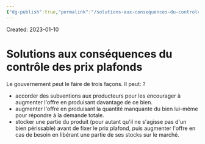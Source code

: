 ```yaml
---
{"dg-publish":true,"permalink":"/solutions-aux-consequences-du-controle-des-prix-plafonds/","tags":["economy","gardenEntry","gardenEntry","gardenEntry","gardenEntry","gardenEntry","gardenEntry","gardenEntry","gardenEntry","gardenEntry"]}
---
```


Created: 2023-01-10

# Solutions aux conséquences du contrôle des prix plafonds
Le gouvernement peut le faire de trois façons. Il peut:
?
- accorder des subventions aux producteurs pour les encourager à augmenter l'offre en produisant davantage de ce bien.  
- augmenter l'offre en produisant la quantité manquante du bien lui-même pour répondre à la demande totale.  
- stocker une partie du produit (pour autant qu'il ne s'agisse pas d'un bien périssable) avant de fixer le prix plafond, puis augmenter l'offre en cas de besoin en libérant une partie de ses stocks sur le marché.  
<!--SR:!2024-01-20,192,210-->
